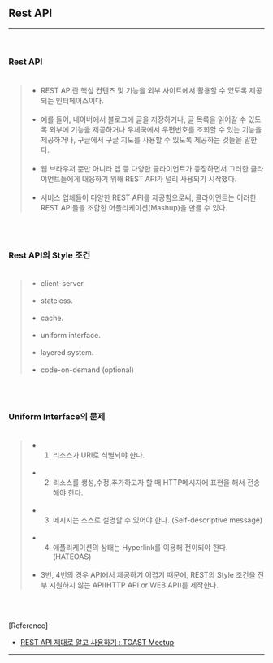 Rest API
--------

---

<br>

### Rest API<br><br>

> -	REST API란 핵심 컨텐츠 및 기능을 외부 사이트에서 활용할 수 있도록 제공되는 인터페이스이다.<br><br>
> -	예를 들어, 네이버에서 블로그에 글을 저장하거나, 글 목록을 읽어갈 수 있도록 외부에 기능을 제공하거나 우체국에서 우편번호를 조회할 수 있는 기능을 제공하거나, 구글에서 구글 지도를 사용할 수 있도록 제공하는 것들을 말한다.<br><br>
> -	웹 브라우저 뿐만 아니라 앱 등 다양한 클라이언트가 등장하면서 그러한 클라이언트들에게 대응하기 위해 REST API가 널리 사용되기 시작했다.<br><br>
> -	서비스 업체들이 다양한 REST API를 제공함으로써, 클라이언트는 이러한 REST API들을 조합한 어플리케이션(Mashup)을 만들 수 있다.

<br><br>

### Rest API의 Style 조건<br><br>

> -	client-server.<br><br>
> -	stateless.<br><br>
> -	cache.<br><br>
> -	uniform interface.<br><br>
> -	layered system.<br><br>
> -	code-on-demand (optional)

<br><br>

### Uniform Interface의 문제<br><br>

> -	1. 리소스가 URI로 식별되야 한다.<br><br>
> -	2. 리소스를 생성,수정,추가하고자 할 때 HTTP메시지에 표현을 해서 전송해야 한다.<br><br>
> -	3. 메시지는 스스로 설명할 수 있어야 한다. (Self-descriptive message)<br><br>
> -	4. 애플리케이션의 상태는 Hyperlink를 이용해 전이되야 한다. (HATEOAS)<br><br>
> -	3번, 4번의 경우 API에서 제공하기 어렵기 때문에, REST의 Style 조건을 전부 지원하지 않는 API(HTTP API or WEB API)를 제작한다.

<br><br>

[Reference]

-	[REST API 제대로 알고 사용하기 : TOAST Meetup](https://meetup.toast.com/posts/92)

---
